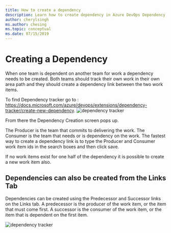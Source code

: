 ```yaml
---
title: How to create a dependency
description: Learn how to create dependency in Azure DevOps Dependency Tracker
author: cherylsingh
ms.author: chesing
ms.topic: conceptual
ms.date: 07/15/2019
---
```


# Creating a Dependency

When one team is dependent on another team for work a dependency needs to be created.  Both teams should track their own work in their own area path and they should create a dependency link between the two work items.

To find Dependency tracker go to : https://docs.microsoft.com/azure/devops/extensions/dependency-tracker/create-new-dependency.
![dependency tracker](../images/Easy-Button.png)

From there the Dependency Creation screen pops up.

The Producer is the team that commits to delivering the work.
The Consumer is the team that needs or is dependency on the work.
The fastest way to create a dependency link is to type the Producer and Consumer work item ids in the search boxes and then click save.

If no work items exist for one half of the dependency it is possible to create a new work item also.

## Dependencies can also be created from the Links Tab

Dependencies can be created using the Predecessor and Successor links on the Links tab.
A predecessor is the producer of the work item, or the item that must come first.
A successor is the consumer of the work item, or the item that is dependent on the first item.

![dependency tracker](../images/Links-View.png)
